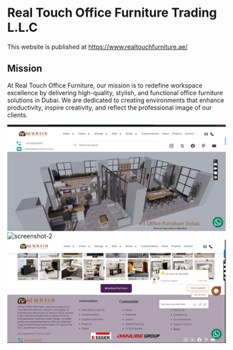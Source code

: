 
# Real Touch Office Furniture Trading L.L.C

This website is published at https://www.realtouchfurniture.ae/



## Mission

At Real Touch Office Furniture, our mission is to redefine workspace excellence by delivering high-quality, stylish, and functional office furniture solutions in Dubai. We are dedicated to creating environments that enhance productivity, inspire creativity, and reflect the professional image of our clients.

![screenshot-1](https://github.com/realtouchofficefurniture/RealTouchOfficeFurniture/blob/main/05.08.2024_12.21.57_REC.png)
![screenshot-2](https://user-images.githubusercontent.com/30547148/173818501-4b33275b-35ea-4266-bb35-dbc1e068e7fb.png)
![screenshot-3](https://github.com/realtouchofficefurniture/RealTouchOfficeFurniture/blob/main/05.08.2024_12.24.01_REC.png)
